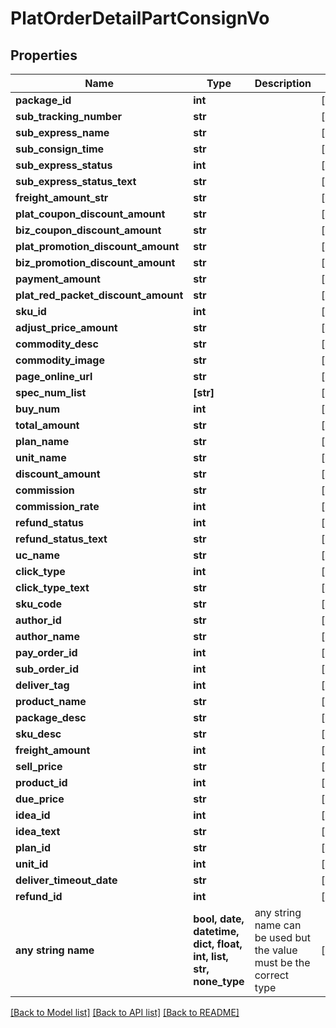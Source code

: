 # PlatOrderDetailPartConsignVo


## Properties
Name | Type | Description | Notes
------------ | ------------- | ------------- | -------------
**package_id** | **int** |  | [optional] 
**sub_tracking_number** | **str** |  | [optional] 
**sub_express_name** | **str** |  | [optional] 
**sub_consign_time** | **str** |  | [optional] 
**sub_express_status** | **int** |  | [optional] 
**sub_express_status_text** | **str** |  | [optional] 
**freight_amount_str** | **str** |  | [optional] 
**plat_coupon_discount_amount** | **str** |  | [optional] 
**biz_coupon_discount_amount** | **str** |  | [optional] 
**plat_promotion_discount_amount** | **str** |  | [optional] 
**biz_promotion_discount_amount** | **str** |  | [optional] 
**payment_amount** | **str** |  | [optional] 
**plat_red_packet_discount_amount** | **str** |  | [optional] 
**sku_id** | **int** |  | [optional] 
**adjust_price_amount** | **str** |  | [optional] 
**commodity_desc** | **str** |  | [optional] 
**commodity_image** | **str** |  | [optional] 
**page_online_url** | **str** |  | [optional] 
**spec_num_list** | **[str]** |  | [optional] 
**buy_num** | **int** |  | [optional] 
**total_amount** | **str** |  | [optional] 
**plan_name** | **str** |  | [optional] 
**unit_name** | **str** |  | [optional] 
**discount_amount** | **str** |  | [optional] 
**commission** | **str** |  | [optional] 
**commission_rate** | **int** |  | [optional] 
**refund_status** | **int** |  | [optional] 
**refund_status_text** | **str** |  | [optional] 
**uc_name** | **str** |  | [optional] 
**click_type** | **int** |  | [optional] 
**click_type_text** | **str** |  | [optional] 
**sku_code** | **str** |  | [optional] 
**author_id** | **str** |  | [optional] 
**author_name** | **str** |  | [optional] 
**pay_order_id** | **int** |  | [optional] 
**sub_order_id** | **int** |  | [optional] 
**deliver_tag** | **int** |  | [optional] 
**product_name** | **str** |  | [optional] 
**package_desc** | **str** |  | [optional] 
**sku_desc** | **str** |  | [optional] 
**freight_amount** | **int** |  | [optional] 
**sell_price** | **str** |  | [optional] 
**product_id** | **int** |  | [optional] 
**due_price** | **str** |  | [optional] 
**idea_id** | **int** |  | [optional] 
**idea_text** | **str** |  | [optional] 
**plan_id** | **str** |  | [optional] 
**unit_id** | **int** |  | [optional] 
**deliver_timeout_date** | **str** |  | [optional] 
**refund_id** | **int** |  | [optional] 
**any string name** | **bool, date, datetime, dict, float, int, list, str, none_type** | any string name can be used but the value must be the correct type | [optional]

[[Back to Model list]](../README.md#documentation-for-models) [[Back to API list]](../README.md#documentation-for-api-endpoints) [[Back to README]](../README.md)


